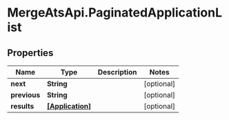 # MergeAtsApi.PaginatedApplicationList

## Properties

Name | Type | Description | Notes
------------ | ------------- | ------------- | -------------
**next** | **String** |  | [optional] 
**previous** | **String** |  | [optional] 
**results** | [**[Application]**](Application.md) |  | [optional] 


